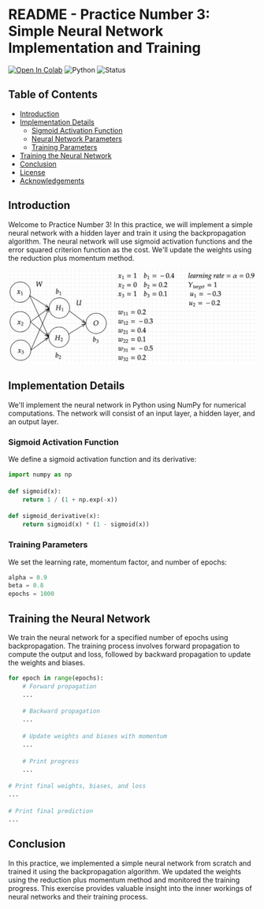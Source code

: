 # README - Practice Number 3: Simple Neural Network Implementation and Training

[![Open In Colab](https://colab.research.google.com/assets/colab-badge.svg)](https://colab.research.google.com/drive/1uw2xl7NoCt-AXFrcmO6bnhV8DhMtW49w?usp=sharing)
![Python](https://img.shields.io/badge/python-3.7%20%7C%203.8%20%7C%203.9-blue)
![Status](https://img.shields.io/badge/status-done-green)

## Table of Contents
- [Introduction](#introduction)
- [Implementation Details](#implementation-details)
  - [Sigmoid Activation Function](#sigmoid-activation-function)
  - [Neural Network Parameters](#neural-network-parameters)
  - [Training Parameters](#training-parameters)
- [Training the Neural Network](#training-the-neural-network)
- [Conclusion](#conclusion)
- [License](#license)
- [Acknowledgements](#acknowledgements)

## Introduction

Welcome to Practice Number 3! In this practice, we will implement a simple neural network with a hidden layer and train it using the backpropagation algorithm. The neural network will use sigmoid activation functions and the error squared criterion function as the cost. We'll update the weights using the reduction plus momentum method.

![Network Architecture](images/map.png)

## Implementation Details

We'll implement the neural network in Python using NumPy for numerical computations. The network will consist of an input layer, a hidden layer, and an output layer.

### Sigmoid Activation Function

We define a sigmoid activation function and its derivative:

```python
import numpy as np

def sigmoid(x):
    return 1 / (1 + np.exp(-x))

def sigmoid_derivative(x):
    return sigmoid(x) * (1 - sigmoid(x))

```

### Training Parameters
We set the learning rate, momentum factor, and number of epochs:
```python
alpha = 0.9
beta = 0.8
epochs = 1000
```

## Training the Neural Network

We train the neural network for a specified number of epochs using backpropagation. The training process involves forward propagation to compute the output and loss, followed by backward propagation to update the weights and biases.
```python
for epoch in range(epochs):
    # Forward propagation
    ...

    # Backward propagation
    ...

    # Update weights and biases with momentum
    ...

    # Print progress
    ...

# Print final weights, biases, and loss
...

# Print final prediction
...
```

## Conclusion
In this practice, we implemented a simple neural network from scratch and trained it using the backpropagation algorithm. We updated the weights using the reduction plus momentum method and monitored the training progress. This exercise provides valuable insight into the inner workings of neural networks and their training process.
